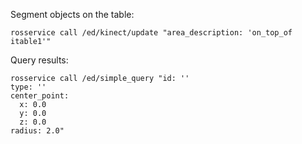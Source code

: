 Segment objects on the table:
```
rosservice call /ed/kinect/update "area_description: 'on_top_of itable1'"
```
Query results:
```
rosservice call /ed/simple_query "id: ''
type: ''
center_point:
  x: 0.0
  y: 0.0
  z: 0.0
radius: 2.0"
```
